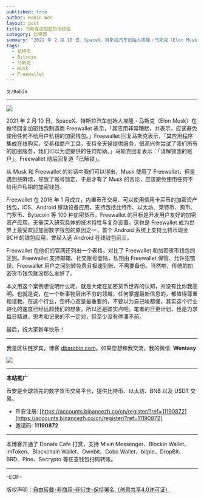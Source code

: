 ```yaml
---
published: true
author: Robin Wen
layout: post
title: 马斯克谈加密货币钱包
category: 比特币
summary: "2021 年 2 月 10 日，SpaceX、特斯拉汽车创始人埃隆・马斯克（Elon Musk）在推特回复加密钱包制造商 Freewallet 表示，「其应用非常糟糕，并表示，应该避免使用任何不给用户私钥的加密钱包。」Freewallet 回复马斯克表示，「其应用程序集成在线购买、交易和商户工具，支持全天候提供服务，很高兴你尝试了我们所有的加密服务，我们可以为您提供的任何帮助。」马斯克回复表示：「请解锁我的账户」。Freewallet 随后回复道「已解锁」。本文用这个案例想说明什么呢，就是大佬在加密货币世界的认知，并没有比你我高明。"
tags:
  - 比特币
  - Bitcoin
  - 马斯克
  - Musk
  - Freewallet
---
```


`文/Robin`

***

![](https://cdn.dbarobin.com/deajpld.png)

2021 年 2 月 10 日，SpaceX、特斯拉汽车创始人埃隆・马斯克（Elon Musk）在推特回复加密钱包制造商 Freewallet 表示，「其应用非常糟糕，并表示，应该避免使用任何不给用户私钥的加密钱包。」Freewallet 回复马斯克表示，「其应用程序集成在线购买、交易和商户工具，支持全天候提供服务，很高兴你尝试了我们所有的加密服务，我们可以为您提供的任何帮助。」马斯克回复表示：「请解锁我的账户」。Freewallet 随后回复道「已解锁」。

从 Musk 和 Freewallet 的对话中我们可以得出，Musk 使用了 Freewallet，但是遇到些麻烦，导致了账号锁定，于是才有了 Musk 的言论，应该避免使用任何不给用户私钥的加密钱包。

Freewallet 在 2016 年 1 月成立，内置币币交易、可以使用信用卡买币的加密资产钱包，iOS、Android 移动设备应用，支持包括比特币、以太坊、莱特币、狗币、门罗币、Bytecoin 等 100 种加密货币。Freewallet 的目标是开发用户友好的加密资产应用，无需深入研究具体的技术特性与复杂设置。这也是 Freewallet 成为世界上最受欢迎加密数字钱包的原因之一，首个 Android 系统上支持比特币现金 BCH 的钱包应用，曾经入选 Android 在线钱包前三。

Freewallet 在他们的官网还列出一个表格，对比了 Freewallet 和加密货币钱包的区别。Freewallet 支持邮箱、社交账号登陆，私钥由 Freewallet 保管、允许犯错误、Freewallet 用户之间划转免费且极速到账、不需要备份。当然啦，传统的加密货币钱包就没那么友好了。

本文用这个案例想说明什么呢，就是大佬在加密货币世界的认知，并没有比你我高明。也就是说，在一个新事物层出不穷的领域，任何掌握最新信息的，都值得尊重和请教。在这个行业，空杯心态是最重要的，不要以为自己啥都懂，其实这个行业进化的速度已经远超我们的想象，所以还是踏实点吧。笔者的日更计划，也是力求每日精进，思考和记录的不一定对，但至少没有停滞不前。

最后，祝大家新年快乐！

***

我是区块链罗宾，博客 [dbarobin.com](https://dbarobin.com/)。如果您想和我交流，我的微信: **Wentasy**

![](https://cdn.dbarobin.com/v4yywe2.png)

***

**本站推广**

币安是全球领先的数字货币交易平台，提供比特币、以太坊、BNB 以及 USDT 交易。

* 币安注册: [https://accounts.binancezh.co/cn/register/?ref=11190872](https://accounts.binancezh.co/cn/register/?ref=11190872)
* 邀请码: **11190872**

***

本博客开通了 Donate Cafe 打赏，支持 Mixin Messenger、Blockin Wallet、imToken、Blockchain Wallet、Ownbit、Cobo Wallet、bitpie、DropBit、BRD、Pine、Secrypto 等任意钱包扫码转账。

<center>
    <div class="--donate-button"
         data-button-id="f8b9df0d-af9a-460d-8258-d3f435445075"
    ></div>
</center>

***

–EOF–

版权声明：[自由转载-非商用-非衍生-保持署名（创意共享4.0许可证）](http://creativecommons.org/licenses/by-nc-nd/4.0/deed.zh)